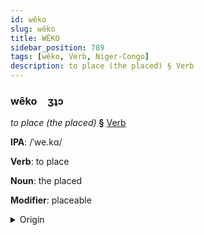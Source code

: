 ```yaml
---
id: wêko
slug: wêko
title: WÊKO
sidebar_position: 789
tags: [wêko, Verb, Niger-Congo]
description: to place (the placed) § Verb
---
```


### wêko&emsp;<span kind="abugida">ʒʇɔ</span>

*to place (the placed)* **§** [Verb](../../tags/Verb)

**IPA**: /ˈwe.kɑ/

**Verb**: to place

**Noun**: the placed

**Modifier**: placeable

<details>
    <summary>Origin</summary>
    Swahili -weka [weka]<br/>
    <em>Niger-Congo Language Family</em>
</details>